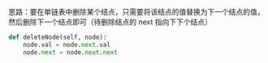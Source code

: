 思路：要在单链表中删除某个结点，只需要将该结点的值替换为下一个结点的值，然后删除下一个结点即可（待删除结点的 next 指向下下个结点）

```python
def deleteNode(self, node):
    node.val = node.next.val
    node.next = node.next.next
```


